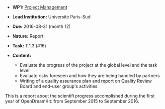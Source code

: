 ﻿- **WP1:** [Project Management](https://github.com/OpenDreamKit/OpenDreamKit/tree/master/WP1)
- **Lead Institution:** Université Paris-Sud
- **Due:** 2016-08-31 (month 12)
- **Nature:** Report
- **Task:** T.1.3 (#16)
- **Content:**

	- Evaluate the progress of the project at the global level and the task level
	- Evaluate risks foreseen and how they are being handled by partners
	- Writing of a quality assurance plan and report on Quality Review Board and end-user group's activities

This is a report about the scientifi progress accomplished during the first year of OpenDreamKit: from September 2015 to September 2016.